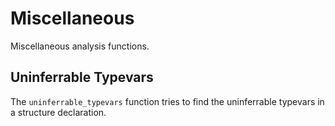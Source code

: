 # Miscellaneous

Miscellaneous analysis functions.

## Uninferrable Typevars

The `uninferrable_typevars` function tries to find the uninferrable typevars in a structure
declaration.
